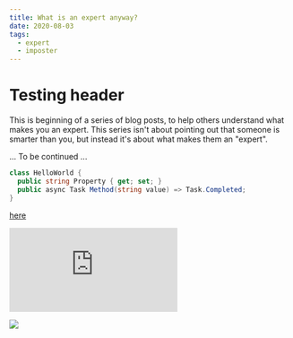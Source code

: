```yaml
---
title: What is an expert anyway?
date: 2020-08-03
tags:
  - expert
  - imposter
---
```


# Testing header

This is beginning of a series of blog posts, to help others understand what makes you an expert. This series isn't about pointing out that someone is smarter than you, but instead it's about what makes them an "expert".

... To be continued ...



```csharp
class HelloWorld {
  public string Property { get; set; }
  public async Task Method(string value) => Task.Completed;
}
```

[here](https://github.com)

![](https://github.com/jomaxx/remark-embedded-code-snippets/blob/78d8ec567422a9776beb2d48dd826189aed58267/prettier.config.js#L1)


![](https://github.com/OmniSharp/csharp-language-server-protocol/blob/master/src/Protocol/Shared/ISupportedCapabilities.cs#L8-L14)


